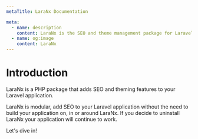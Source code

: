 ```yaml
---
metaTitle: LaraNx Documentation

meta:
  - name: description
    content: LaraNx is the SEO and theme management package for Laravel. Manage page SEO and themes with a click of a button.
  - name: og:image
    content: LaraNx
---
```


# Introduction

LaraNx is a PHP package that adds SEO and theming features to your Laravel application.

LaraNx is modular, add SEO to your Laravel application without the need to build your
application on, in or around LaraNx.  If you decide to uninstall LaraNx your application
will continue to work. 

Let's dive in!
